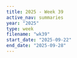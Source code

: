 ```yaml
---
title: 2025 - Week 39
active_nav: summaries
year: "2025"
type: week
filename: "wk39"
start_date: "2025-09-22"
end_date: "2025-09-28"
---
```

